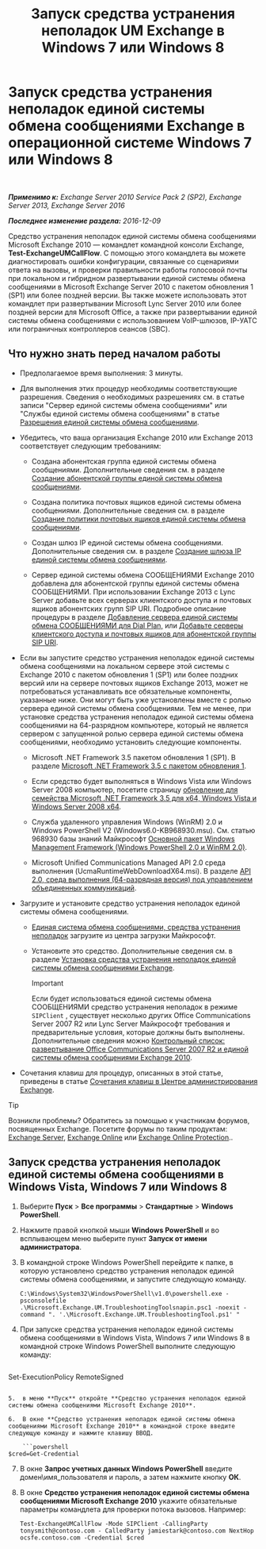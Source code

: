 ﻿---
title: 'Запуск средства устранения неполадок UM Exchange в Windows 7 или Windows 8'
TOCTitle: Запуск средства устранения неполадок единой системы обмена сообщениями Exchange в операционной системе Windows 7 или Windows 8
ms:assetid: 98d6869d-ee4a-4088-849d-ef75b0f5d932
ms:mtpsurl: https://technet.microsoft.com/ru-ru/library/Ff851872(v=EXCHG.150)
ms:contentKeyID: 56271234
ms.date: 05/22/2018
mtps_version: v=EXCHG.150
ms.translationtype: MT
---

# Запуск средства устранения неполадок единой системы обмена сообщениями Exchange в операционной системе Windows 7 или Windows 8

 

_**Применимо к:** Exchange Server 2010 Service Pack 2 (SP2), Exchange Server 2013, Exchange Server 2016_

_**Последнее изменение раздела:** 2016-12-09_

Средство устранения неполадок единой системы обмена сообщениями Microsoft Exchange 2010 — командлет командной консоли Exchange, **Test-ExchangeUMCallFlow**. С помощью этого командлета вы можете диагностировать ошибки конфигурации, связанные со сценариями ответа на вызовы, и проверки правильности работы голосовой почты при локальном и гибридном развертывании единой системы обмена сообщениями в Microsoft Exchange Server 2010 с пакетом обновления 1 (SP1) или более поздней версии. Вы также можете использовать этот командлет при развертывании Microsoft Lync Server 2010 или более поздней версии для Microsoft Office, а также при развертывании единой системы обмена сообщениями с использованием VoIP-шлюзов, IP-УАТС или пограничных контроллеров сеансов (SBC).

## Что нужно знать перед началом работы

  - Предполагаемое время выполнения: 3 минуты.

  - Для выполнения этих процедур необходимы соответствующие разрешения. Сведения о необходимых разрешениях см. в статье записи "Сервер единой системы обмена сообщениями" или "Службы единой системы обмена сообщениями" в статье [Разрешения единой системы обмена сообщениями](unified-messaging-permissions-exchange-2013-help.md).

  - Убедитесь, что ваша организация Exchange 2010 или Exchange 2013 соответствует следующим требованиям:
    
      - Создана абонентская группа единой системы обмена сообщениями. Дополнительные сведения см. в разделе [Создание абонентской группы единой системы обмена сообщениями](https://docs.microsoft.com/ru-ru/exchange/voice-mail-unified-messaging/connect-voice-mail-system/create-um-dial-plan).
    
      - Создана политика почтовых ящиков единой системы обмена сообщениями. Дополнительные сведения см. в разделе [Создание политики почтовых ящиков единой системы обмена сообщениями](https://docs.microsoft.com/ru-ru/exchange/voice-mail-unified-messaging/set-up-voice-mail/create-um-mailbox-policy).
    
      - Создан шлюз IP единой системы обмена сообщениями. Дополнительные сведения см. в разделе [Создание шлюза IP единой системы обмена сообщениями](https://docs.microsoft.com/ru-ru/exchange/voice-mail-unified-messaging/connect-voice-mail-system/create-um-ip-gateway).
    
      - Сервер единой системы обмена СООБЩЕНИЯМИ Exchange 2010 добавлена для абонентской группы единой системы обмена СООБЩЕНИЯМИ. При использовании Exchange 2013 с Lync Server добавьте всех серверах клиентского доступа и почтовых ящиков абонентских групп SIP URI. Подробное описание процедуры в разделе [Добавление сервера единой системы обмена СООБЩЕНИЯМИ для Dial Plan,](https://go.microsoft.com/fwlink/p/?linkid=313051) или [Добавьте серверы клиентского доступа и почтовых ящиков для абонентской группы SIP URI](add-mailbox-and-client-access-servers-to-a-sip-uri-dial-plan-exchange-2013-help.md).

  - Если вы запустите средство устранения неполадок единой системы обмена сообщениями на локальном сервере этой системы с Exchange 2010 с пакетом обновления 1 (SP1) или более поздних версий или на сервере почтовых ящиков Exchange 2013, может не потребоваться устанавливать все обязательные компоненты, указанные ниже. Они могут быть уже установлены вместе с ролью сервера единой системы обмена сообщениями. Тем не менее, при установке средства устранения неполадок единой системы обмена сообщениями на 64-разрядном компьютере, который не является сервером с запущенной ролью сервера единой системы обмена сообщениями, необходимо установить следующие компоненты.
    
      - Microsoft .NET Framework 3.5 пакетом обновления 1 (SP1). В разделе [Microsoft .NET Framework 3.5 с пакетом обновления 1](https://go.microsoft.com/fwlink/p/?linkid=152380).
    
      - Если средство будет выполняться в Windows Vista или Windows Server 2008 компьютер, посетите страницу [обновление для семейства Microsoft .NET Framework 3.5 для x64, Windows Vista и Windows Server 2008 x64](https://go.microsoft.com/fwlink/p/?linkid=178998).
    
      - Служба удаленного управления Windows (WinRM) 2.0 и Windows PowerShell V2 (Windows6.0-KB968930.msu). См. статью 968930 базы знаний Майкрософт [Основной пакет Windows Management Framework (Windows PowerShell 2.0 и WinRM 2.0)](http://go.microsoft.com/fwlink/?linkid=3052&kbid=968930).
    
      - Microsoft Unified Communications Managed API 2.0 среда выполнения (UcmaRuntimeWebDownloadX64.msi). В разделе [API 2.0, среда выполнения (64-разрядная версия) под управлением объединенных коммуникаций](https://go.microsoft.com/fwlink/p/?linkid=198175).

  - Загрузите и установите средство устранения неполадок единой системы обмена сообщениями.
    
      - [Единая система обмена сообщениями, средства устранения неполадок](https://go.microsoft.com/fwlink/p/?linkid=182625) загрузите из центра загрузки Майкрософт.
    
      - Установите это средство. Дополнительные сведения см. в разделе [Установка средства устранения неполадок единой системы обмена сообщениями Exchange](install-the-exchange-um-troubleshooting-tool-exchange-2013-help.md).
        
        > [!IMPORTANT]  
        > Если будет использоваться единой системы обмена СООБЩЕНИЯМИ средство устранения неполадок в режиме <code>SIPClient</code> , существует несколько других Office Communications Server 2007 R2 или Lync Server Майкрософт требования и предварительные условия, которые должны быть выполнены. Дополнительные сведения можно <a href="https://go.microsoft.com/fwlink/p/?linkid=311961">Контрольный список: развертывание Office Communications Server 2007 R2 и единой системы обмена сообщениями Exchange 2010</a>.


  - Сочетания клавиш для процедур, описанных в этой статье, приведены в статье [Сочетания клавиш в Центре администрирования Exchange](keyboard-shortcuts-in-the-exchange-admin-center-exchange-online-protection-help.md).

> [!TIP]  
> Возникли проблемы? Обратитесь за помощью к участникам форумов, посвященных Exchange. Посетите форумы по таким продуктам: <a href="https://go.microsoft.com/fwlink/p/?linkid=60612">Exchange Server</a>, <a href="https://go.microsoft.com/fwlink/p/?linkid=267542">Exchange Online</a> или <a href="https://go.microsoft.com/fwlink/p/?linkid=285351">Exchange Online Protection</a>..


## Запуск средства устранения неполадок единой системы обмена сообщениями в Windows Vista, Windows 7 или Windows 8

1.  Выберите **Пуск** \> **Все программы** \> **Стандартные** \> **Windows PowerShell**.

2.  Нажмите правой кнопкой мыши **Windows PowerShell** и во всплывающем меню выберите пункт **Запуск от имени администратора**.

3.  В командной строке Windows PowerShell перейдите к папке, в которую установлено средство устранения неполадок единой системы обмена сообщениями, и запустите следующую команду.
    
        C:\Windows\System32\WindowsPowerShell\v1.0\powershell.exe -psconsolefile .\Microsoft.Exchange.UM.TroubleshootingToolsnapin.psc1 -noexit -command ". '.\Microsoft.Exchange.UM.TroubleshootingTool.ps1' "

4.  При запуске средства устранения неполадок единой системы обмена сообщениями в Windows Vista, Windows 7 или Windows 8 в командной строке Windows PowerShell выполните следующую команду:
    
    ```powershell
Set-ExecutionPolicy RemoteSigned
```

5.  в меню **Пуск** откройте **Средство устранения неполадок единой системы обмена сообщениями Microsoft Exchange 2010**.

6.  В окне **Средство устранения неполадок единой системы обмена сообщениями Microsoft Exchange 2010** в командной строке введите следующую команду и нажмите клавишу ВВОД.
    
    ```powershell
$cred=Get-Credential
```

7.  В окне **Запрос учетных данных Windows PowerShell** введите домен\\имя\_пользователя и пароль, а затем нажмите кнопку **ОК**.

8.  В окне **Средство устранения неполадок единой системы обмена сообщениями Microsoft Exchange 2010** укажите обязательные параметры командлета для проверки потока вызовов. Например:
    
        Test-ExchangeUMCallFlow -Mode SIPClient -CallingParty tonysmith@contoso.com - CalledParty jamiestark@contoso.com NextHop ocsfe.contoso.com -Credential $cred

